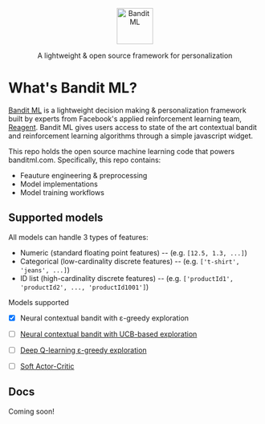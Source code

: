 <p align="center">
  <p align="center">
    <a href="https://banditml.com" target="_blank">
      <img src="https://gradient-app-bucket-public.s3.amazonaws.com/static/images/bandit_full_logo.png" alt="Bandit ML" height="72">
    </a>
  </p>
  <p align="center">
    A lightweight & open source framework for personalization
  </p>
</p>

# What's Bandit ML?

[Bandit ML](https://banditml.come) is a lightweight decision making & personalization framework built by experts from Facebook's applied reinforcement learning team, [Reagent](https://github.com/facebookresearch/ReAgent). Bandit ML gives users access to state of the art contextual bandit and reinforcement learning algorithms through a simple javascript widget.

This repo holds the open source machine learning code that powers banditml.com. Specifically, this repo contains:
- Feauture engineering & preprocessing
- Model implementations
- Model training workflows

## Supported models
All models can handle 3 types of features:
- Numeric (standard floating point features)
-- (e.g. `[12.5, 1.3, ...]`)
- Categorical (low-cardinality discrete features)
-- (e.g. `['t-shirt', 'jeans', ...]`)
- ID list (high-cardinality discrete features)
-- (e.g. `['productId1', 'productId2', ..., 'productId1001']`)

Models supported
- [x] Neural contextual bandit with ε-greedy exploration
- [ ] [Neural contextual bandit with UCB-based exploration](https://arxiv.org/abs/1911.04462)
- [ ] [Deep Q-learning ε-greedy exploration](https://www.cs.toronto.edu/~vmnih/docs/dqn.pdf)
- [ ] [Soft Actor-Critic](https://arxiv.org/abs/1801.01290)


## Docs
Coming soon!
